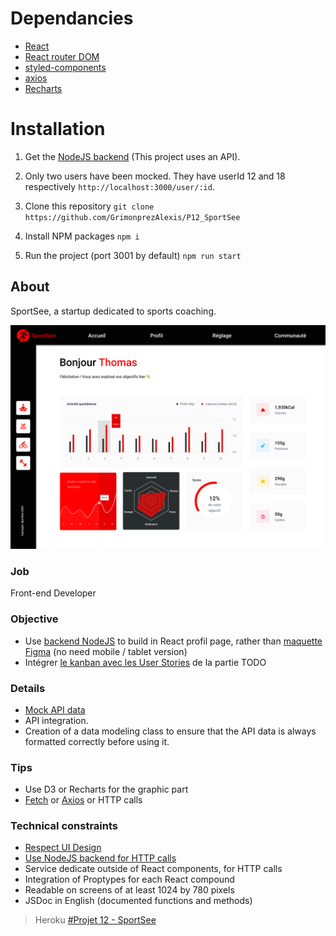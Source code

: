 # Dependancies

- [React](https://reactjs.org/)
- [React router DOM](https://v5.reactrouter.com/web/guides/quick-start)
- [styled-components](https://styled-components.com/)
- [axios](https://axios-http.com/fr/docs/intro)
- [Recharts](https://recharts.org/en-US/)

# Installation

1. Get the [NodeJS backend](https://github.com/OpenClassrooms-Student-Center/P9-front-end-dashboard) (This project uses an API).
2. Only two users have been mocked. They have userId 12 and 18 respectively `http://localhost:3000/user/:id`.
3. Clone this repository `git clone https://github.com/GrimonprezAlexis/P12_SportSee`

4. Install NPM packages
   `npm i`

5. Run the project (port 3001 by default)
   `npm run start`

## About

SportSee, a startup dedicated to sports coaching.

<img src="./public/img/sportsee.png"/>

### Job

Front-end Developer

### Objective

- Use [backend NodeJS](https://github.com/OpenClassrooms-Student-Center/P9-front-end-dashboard) to build in React profil page, rather than [maquette Figma](https://www.figma.com/file/BMomGVZqLZb811mDMShpLu/UI-design-Sportify-FR?node-id=0%3A1) (no need mobile / tablet version)
- Intégrer [le kanban avec les User Stories](https://www.notion.so/openclassrooms/Copy-of-Dev4U-projet-Learn-Home-6686aa4b5f44417881a4884c9af5669e) de la partie TODO

### Details

- [Mock API data](https://github.com/GrimonprezAlexis/P12_Sportsee/tree/main/public/json-mock-api/)
- API integration.
- Creation of a data modeling class to ensure that the API data is always formatted correctly before using it.

### Tips

- Use D3 or Recharts for the graphic part
- [Fetch](https://developer.mozilla.org/en-US/docs/Web/API/Fetch_API) or [Axios](https://github.com/axios/axios) or HTTP calls

### Technical constraints

- [Respect UI Design](https://www.figma.com/file/BMomGVZqLZb811mDMShpLu/UI-design-Sportify-FR?node-id=0%3A1)
- [Use NodeJS backend for HTTP calls](https://github.com/OpenClassrooms-Student-Center/P9-front-end-dashboard)
- Service dedicate outside of React components, for HTTP calls
- Integration of Proptypes for each React compound
- Readable on screens of at least 1024 by 780 pixels
- JSDoc in English (documented functions and methods)

> Heroku
> [#Projet 12 - SportSee](https://google.fr/)

